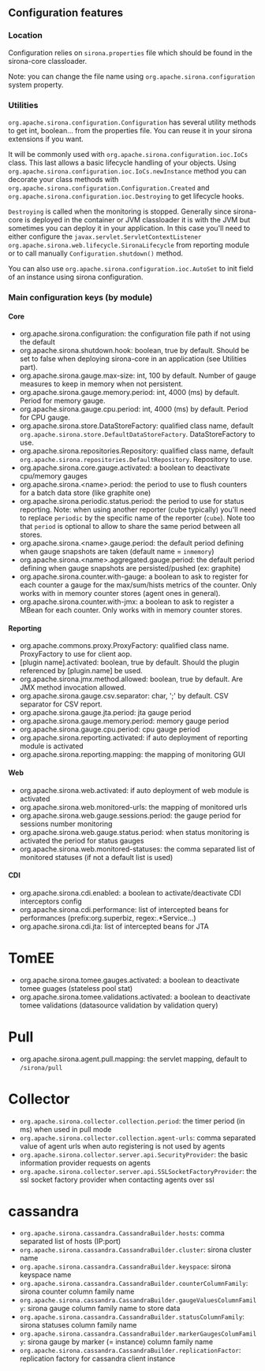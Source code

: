 <!---
Licensed to the Apache Software Foundation (ASF) under one
or more contributor license agreements.  See the NOTICE file
distributed with this work for additional information
regarding copyright ownership.  The ASF licenses this file
to you under the Apache License, Version 2.0 (the
"License"); you may not use this file except in compliance
with the License.  You may obtain a copy of the License at

  http://www.apache.org/licenses/LICENSE-2.0

Unless required by applicable law or agreed to in writing,
software distributed under the License is distributed on an
"AS IS" BASIS, WITHOUT WARRANTIES OR CONDITIONS OF ANY
KIND, either express or implied.  See the License for the
specific language governing permissions and limitations
under the License.
-->
## Configuration features
### Location
Configuration relies on `sirona.properties` file which should be found in the sirona-core classloader.

Note: you can change the file name using `org.apache.sirona.configuration` system property.

### Utilities

`org.apache.sirona.configuration.Configuration` has several utility methods to get
int, boolean... from the properties file. You can reuse it in your sirona extensions if you want.

It will be commonly used with `org.apache.sirona.configuration.ioc.IoCs` class.
This last allows a basic lifecycle handling of your objects.
Using `org.apache.sirona.configuration.ioc.IoCs.newInstance` method you can
decorate your class methods with `org.apache.sirona.configuration.Configuration.Created`
and `org.apache.sirona.configuration.ioc.Destroying` to get lifecycle hooks.

`Destroying` is called when the monitoring is stopped. Generally since sirona-core is deployed in the
container or JVM classloader it is with the JVM but sometimes you can deploy it in your application. In this case
you'll need to either configure the `javax.servlet.ServletContextListener`
`org.apache.sirona.web.lifecycle.SironaLifecycle` from reporting module
or to call manually `Configuration.shutdown()` method.

You can also use `org.apache.sirona.configuration.ioc.AutoSet` to init field of an instance using sirona configuration.

### Main configuration keys (by module)

#### Core

* org.apache.sirona.configuration: the configuration file path if not using the default
* org.apache.sirona.shutdown.hook: boolean, true by default. Should be set to false when deploying sirona-core in an application (see Utilities part).
* org.apache.sirona.gauge.max-size: int, 100 by default. Number of gauge measures to keep in memory when not persistent.
* org.apache.sirona.gauge.memory.period: int, 4000 (ms) by default. Period for memory gauge.
* org.apache.sirona.gauge.cpu.period: int, 4000 (ms) by default. Period for CPU gauge.
* org.apache.sirona.store.DataStoreFactory: qualified class name, default `org.apache.sirona.store.DefaultDataStoreFactory`. DataStoreFactory to use.
* org.apache.sirona.repositories.Repository: qualified class name, default `org.apache.sirona.repositories.DefaultRepository`. Repository to use.
* org.apache.sirona.core.gauge.activated: a boolean to deactivate cpu/memory gauges
* org.apache.sirona.\<name>.period: the period to use to flush counters for a batch data store (like graphite one)
* org.apache.sirona.periodic.status.period: the period to use for status reporting. Note: when using another reporter (cube typically) you'll need to replace `periodic` by the specific name of the reporter (`cube`). Note too that `period` is optional to allow to share the same period between all stores.
* org.apache.sirona.\<name>.gauge.period: the default period defining when gauge snapshots are taken (default name = `inmemory`)
* org.apache.sirona.\<name>.aggregated.gauge.period: the default period defining when gauge snapshots are persisted/pushed (ex: graphite)
* org.apache.sirona.counter.with-gauge: a boolean to ask to register for each counter a gauge for the max/sum/hists metrics of the counter. Only works with in memory counter stores (agent ones in general).
* org.apache.sirona.counter.with-jmx: a boolean to ask to register a MBean for each counter. Only works with in memory counter stores.


#### Reporting

* org.apache.commons.proxy.ProxyFactory: qualified class name. ProxyFactory to use for client aop.
* [plugin name].activated: boolean, true by default. Should the plugin referenced by [plugin.name] be used.
* org.apache.sirona.jmx.method.allowed: boolean, true by default. Are JMX method invocation allowed.
* org.apache.sirona.gauge.csv.separator: char, ';' by default. CSV separator for CSV report.
* org.apache.sirona.gauge.jta.period: jta gauge period
* org.apache.sirona.gauge.memory.period: memory gauge period
* org.apache.sirona.gauge.cpu.period: cpu gauge period
* org.apache.sirona.reporting.activated: if auto deployment of reporting module is activated
* org.apache.sirona.reporting.mapping: the mapping of monitoring GUI

#### Web

* org.apache.sirona.web.activated: if auto deployment of web module is activated
* org.apache.sirona.web.monitored-urls: the mapping of monitored urls
* org.apache.sirona.web.gauge.sessions.period: the gauge period for sessions number monitoring
* org.apache.sirona.web.gauge.status.period: when status monitoring is activated the period for status gauges
* org.apache.sirona.web.monitored-statuses: the comma separated list of monitored statuses (if not a default list is used)

#### CDI

* org.apache.sirona.cdi.enabled: a boolean to activate/deactivate CDI interceptors config
* org.apache.sirona.cdi.performance: list of intercepted beans for performances (prefix:org.superbiz, regex:.*Service...)
* org.apache.sirona.cdi.jta: list of intercepted beans for JTA

# TomEE

* org.apache.sirona.tomee.gauges.activated: a boolean to deactivate tomee guages (stateless pool stat)
* org.apache.sirona.tomee.validations.activated: a boolean to deactivate tomee validations (datasource validation by validation query)

# Pull

* org.apache.sirona.agent.pull.mapping: the servlet mapping, default to `/sirona/pull`

# Collector

* `org.apache.sirona.collector.collection.period`: the timer period (in ms) when used in pull mode
* `org.apache.sirona.collector.collection.agent-urls`: comma separated value of agent urls when auto registering is not used by agents
* `org.apache.sirona.collector.server.api.SecurityProvider`: the basic information provider requests on agents
* `org.apache.sirona.collector.server.api.SSLSocketFactoryProvider`: the ssl socket factory provider when contacting agents over ssl

# cassandra

* `org.apache.sirona.cassandra.CassandraBuilder.hosts`: comma separated list of hosts (IP:port)
* `org.apache.sirona.cassandra.CassandraBuilder.cluster`: sirona cluster name
* `org.apache.sirona.cassandra.CassandraBuilder.keyspace`: sirona keyspace name
* `org.apache.sirona.cassandra.CassandraBuilder.counterColumnFamily`: sirona counter column family name
* `org.apache.sirona.cassandra.CassandraBuilder.gaugeValuesColumnFamily`: sirona gauge column family name to store data
* `org.apache.sirona.cassandra.CassandraBuilder.statusColumnFamily`: sirona statuses column family name
* `org.apache.sirona.cassandra.CassandraBuilder.markerGaugesColumFamily`: sirona gauge by marker (= instance) column family name
* `org.apache.sirona.cassandra.CassandraBuilder.replicationFactor`: replication factory for cassandra client instance
